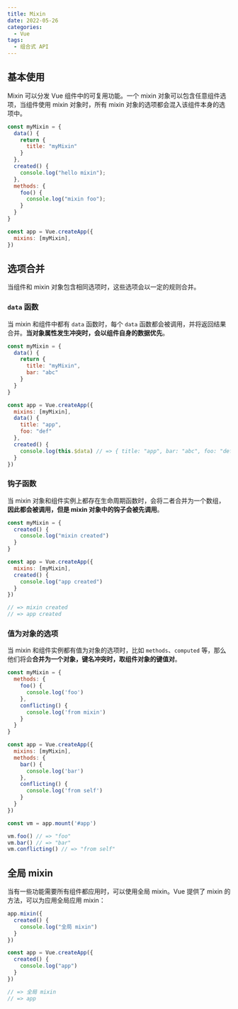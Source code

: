 ```yaml
---
title: Mixin
date: 2022-05-26
categories:
  - Vue
tags:
  - 组合式 API
---
```


## 基本使用

Mixin 可以分发 Vue 组件中的可复用功能。一个 mixin 对象可以包含任意组件选项，当组件使用 mixin 对象时，所有 mixin 对象的选项都会混入该组件本身的选项中。

```js
const myMixin = {
  data() {
    return {
      title: "myMixin"
    }
  },
  created() {
    console.log("hello mixin");
  },
  methods: {
    foo() {
      console.log("mixin foo");
    }
  }
}

const app = Vue.createApp({
  mixins: [myMixin],
})
```

## 选项合并

当组件和 mixin 对象包含相同选项时，这些选项会以一定的规则合并。

### `data` 函数

当 mixin 和组件中都有 `data` 函数时，每个 `data` 函数都会被调用，并将返回结果合并。**当对象属性发生冲突时，会以组件自身的数据优先**。

```js
const myMixin = {
  data() {
    return {
      title: "myMixin",
      bar: "abc"
    }
  }
}

const app = Vue.createApp({
  mixins: [myMixin],
  data() {
    title: "app",
    foo: "def"
  },
  created() {
    console.log(this.$data) // => { title: "app", bar: "abc", foo: "def" }
  }
})
```

### 钩子函数

当 mixin 对象和组件实例上都存在生命周期函数时，会将二者合并为一个数组，**因此都会被调用，但是 mixin 对象中的钩子会被先调用**。

```js
const myMixin = {
  created() {
    console.log("mixin created")
  }
}

const app = Vue.createApp({
  mixins: [myMixin],
  created() {
    console.log("app created")
  }
})

// => mixin created
// => app created
```

### 值为对象的选项

当 mixin 和组件实例都有值为对象的选项时，比如 `methods`、`computed` 等，那么他们将会**合并为一个对象，键名冲突时，取组件对象的键值对**。

```js
const myMixin = {
  methods: {
    foo() {
      console.log('foo')
    },
    conflicting() {
      console.log('from mixin')
    }
  }
}

const app = Vue.createApp({
  mixins: [myMixin],
  methods: {
    bar() {
      console.log('bar')
    },
    conflicting() {
      console.log('from self')
    }
  }
})

const vm = app.mount('#app')

vm.foo() // => "foo"
vm.bar() // => "bar"
vm.conflicting() // => "from self"
```

## 全局 mixin

当有一些功能需要所有组件都应用时，可以使用全局 mixin。Vue 提供了 mixin 的方法，可以为应用全局应用 mixin：

```js
app.mixin({
  created() {
    console.log("全局 mixin")
  }
})

const app = Vue.createApp({
  created() {
    console.log("app")
  }
})

// => 全局 mixin
// => app
```